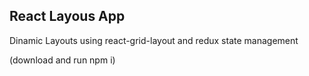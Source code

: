 ## React Layous App

Dinamic Layouts using react-grid-layout and redux state management

(download and run npm i)


